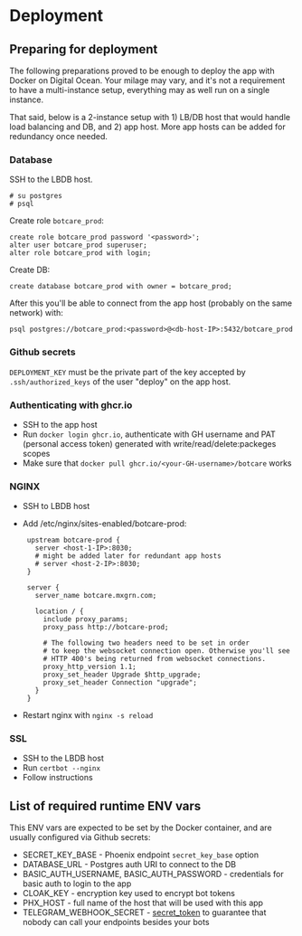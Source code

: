 # Deployment

## Preparing for deployment

The following preparations proved to be enough to deploy the app with Docker on Digital Ocean. Your milage may vary, and
it's not a requirement to have a multi-instance setup, everything may as well run on a single instance.

That said, below is a 2-instance setup with 1) LB/DB host that would handle load balancing and DB, and 2) app host. More
app hosts can be added for redundancy once needed.

### Database

SSH to the LBDB host.

    # su postgres
    # psql

Create role `botcare_prod`:

    create role botcare_prod password '<password>';
    alter user botcare_prod superuser;
    alter role botcare_prod with login;

Create DB:

    create database botcare_prod with owner = botcare_prod;

After this you'll be able to connect from the app host (probably on the same network) with:

    psql postgres://botcare_prod:<password>@<db-host-IP>:5432/botcare_prod

### Github secrets

`DEPLOYMENT_KEY` must be the private part of the key accepted by `.ssh/authorized_keys` of the user "deploy" on the app
host.

### Authenticating with ghcr.io

  * SSH to the app host
  * Run `docker login ghcr.io`, authenticate with GH username and PAT (personal access token) generated with
  write/read/delete:packeges scopes
  * Make sure that `docker pull ghcr.io/<your-GH-username>/botcare` works

### NGINX

  * SSH to LBDB host
  * Add /etc/nginx/sites-enabled/botcare-prod:

       ```
        upstream botcare-prod {
          server <host-1-IP>:8030;
          # might be added later for redundant app hosts
          # server <host-2-IP>:8030;
        }

        server {
          server_name botcare.mxgrn.com;

          location / {
            include proxy_params;
            proxy_pass http://botcare-prod;

            # The following two headers need to be set in order
            # to keep the websocket connection open. Otherwise you'll see
            # HTTP 400's being returned from websocket connections.
            proxy_http_version 1.1;
            proxy_set_header Upgrade $http_upgrade;
            proxy_set_header Connection "upgrade";
          }
        }
      ```

  * Restart nginx with `nginx -s reload`

### SSL

  * SSH to the LBDB host
  * Run `certbot --nginx`
  * Follow instructions

## List of required runtime ENV vars

This ENV vars are expected to be set by the Docker container, and are usually configured via Github secrets:

* SECRET_KEY_BASE - Phoenix endpoint `secret_key_base` option
* DATABASE_URL - Postgres auth URI to connect to the DB
* BASIC_AUTH_USERNAME, BASIC_AUTH_PASSWORD - credentials for basic auth to login to the app
* CLOAK_KEY - encryption key used to encrypt bot tokens
* PHX_HOST - full name of the host that will be used with this app
* TELEGRAM_WEBHOOK_SECRET - [secret_token](https://core.telegram.org/bots/api#setwebhook) to guarantee that nobody can call your endpoints besides your bots
